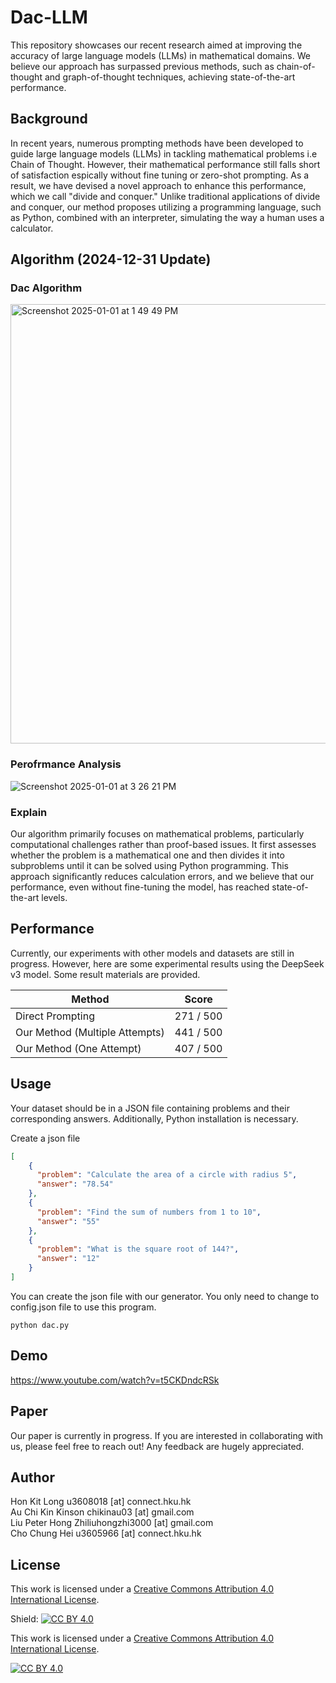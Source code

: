# Dac-LLM
This repository showcases our recent research aimed at improving the accuracy of large language models (LLMs) in mathematical domains. We believe our approach has surpassed previous methods, such as chain-of-thought and graph-of-thought techniques, achieving state-of-the-art performance.

## Background
In recent years, numerous prompting methods have been developed to guide large language models (LLMs) in tackling mathematical problems i.e Chain of Thought. However, their mathematical performance still falls short of satisfaction espically without fine tuning or zero-shot prompting. As a result, we have devised a novel approach to enhance this performance, which we call "divide and conquer." Unlike traditional applications of divide and conquer, our method proposes utilizing a programming language, such as Python, combined with an interpreter, simulating the way a human uses a calculator.

## Algorithm (2024-12-31 Update)

### Dac Algorithm
<img width="703" alt="Screenshot 2025-01-01 at 1 49 49 PM" src="https://github.com/user-attachments/assets/33a0d20d-f92f-4be3-9a1b-3ced0477e0fd" />
<br/>

### Perofrmance Analysis
![Screenshot 2025-01-01 at 3 26 21 PM](https://github.com/user-attachments/assets/dcd32ed2-6d9b-44a1-8c04-c6f9379c9bc1)



### Explain
Our algorithm primarily focuses on mathematical problems, particularly computational challenges rather than proof-based issues. It first assesses whether the problem is a mathematical one and then divides it into subproblems until it can be solved using Python programming. This approach significantly reduces calculation errors, and we believe that our performance, even without fine-tuning the model, has reached state-of-the-art levels.

## Performance 
Currently, our experiments with other models and datasets are still in progress. However, here are some experimental results using the DeepSeek v3 model. Some result materials are provided. 

| Method                             | Score      |
|------------------------------------|------------|
| Direct Prompting                   | 271 / 500  |
| Our Method (Multiple Attempts)     | 441 / 500  |
| Our Method (One Attempt)           | 407 / 500  |

## Usage
Your dataset should be in a JSON file containing problems and their corresponding answers. Additionally, Python installation is necessary.

Create a json file 
```json
[
    {
      "problem": "Calculate the area of a circle with radius 5",
      "answer": "78.54"
    },
    {
      "problem": "Find the sum of numbers from 1 to 10",
      "answer": "55"
    },
    {
      "problem": "What is the square root of 144?",
      "answer": "12"
    }
]
```

You can create the json file with our generator. You only need to change to config.json file to use this program. 
```
python dac.py
```

## Demo
https://www.youtube.com/watch?v=t5CKDndcRSk

## Paper
Our paper is currently in progress. If you are interested in collaborating with us, please feel free to reach out! Any feedback are hugely appreciated.

## Author
Hon Kit Long u3608018 [at] connect.hku.hk 
<br>
Au Chi Kin Kinson chikinau03 [at] gmail.com
<br>
Liu Peter Hong Zhiliuhongzhi3000 [at] gmail.com
<br>
Cho Chung Hei u3605966 [at] connect.hku.hk


## License
This work is licensed under a [Creative Commons Attribution 4.0 International License](https://creativecommons.org/licenses/by/4.0/).

Shield: [![CC BY 4.0][cc-by-shield]][cc-by]

This work is licensed under a
[Creative Commons Attribution 4.0 International License][cc-by].

[![CC BY 4.0][cc-by-image]][cc-by]

[cc-by]: http://creativecommons.org/licenses/by/4.0/
[cc-by-image]: https://i.creativecommons.org/l/by/4.0/88x31.png
[cc-by-shield]: https://img.shields.io/badge/License-CC%20BY%204.0-lightgrey.svg



